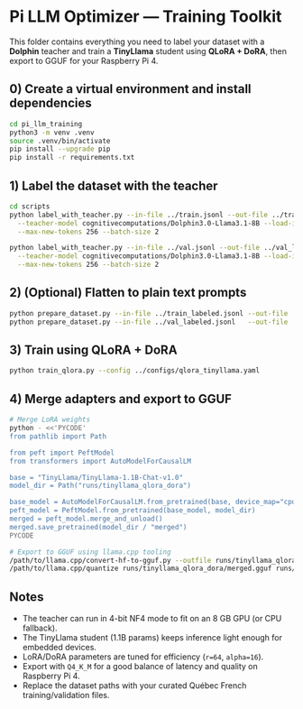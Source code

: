 # Pi LLM Optimizer — Training Toolkit

This folder contains everything you need to label your dataset with a **Dolphin** teacher and train a **TinyLlama** student using **QLoRA + DoRA**, then export to GGUF for your Raspberry Pi 4.

## 0) Create a virtual environment and install dependencies
```bash
cd pi_llm_training
python3 -m venv .venv
source .venv/bin/activate
pip install --upgrade pip
pip install -r requirements.txt
```

## 1) Label the dataset with the teacher
```bash
cd scripts
python label_with_teacher.py --in-file ../train.jsonl --out-file ../train_labeled.jsonl \
  --teacher-model cognitivecomputations/Dolphin3.0-Llama3.1-8B --load-in-4bit \
  --max-new-tokens 256 --batch-size 2

python label_with_teacher.py --in-file ../val.jsonl --out-file ../val_labeled.jsonl \
  --teacher-model cognitivecomputations/Dolphin3.0-Llama3.1-8B --load-in-4bit \
  --max-new-tokens 256 --batch-size 2
```

## 2) (Optional) Flatten to plain text prompts
```bash
python prepare_dataset.py --in-file ../train_labeled.jsonl --out-file ../train_text.jsonl --drop-unlabeled
python prepare_dataset.py --in-file ../val_labeled.jsonl   --out-file ../val_text.jsonl   --drop-unlabeled
```

## 3) Train using QLoRA + DoRA
```bash
python train_qlora.py --config ../configs/qlora_tinyllama.yaml
```

## 4) Merge adapters and export to GGUF
```bash
# Merge LoRA weights
python - <<'PYCODE'
from pathlib import Path

from peft import PeftModel
from transformers import AutoModelForCausalLM

base = "TinyLlama/TinyLlama-1.1B-Chat-v1.0"
model_dir = Path("runs/tinyllama_qlora_dora")

base_model = AutoModelForCausalLM.from_pretrained(base, device_map="cpu")
peft_model = PeftModel.from_pretrained(base_model, model_dir)
merged = peft_model.merge_and_unload()
merged.save_pretrained(model_dir / "merged")
PYCODE

# Export to GGUF using llama.cpp tooling
/path/to/llama.cpp/convert-hf-to-gguf.py --outfile runs/tinyllama_qlora_dora/merged.gguf runs/tinyllama_qlora_dora/merged
/path/to/llama.cpp/quantize runs/tinyllama_qlora_dora/merged.gguf runs/tinyllama_qlora_dora/tinyllama.Q4_K_M.gguf Q4_K_M
```

## Notes
- The teacher can run in 4-bit NF4 mode to fit on an 8 GB GPU (or CPU fallback).
- The TinyLlama student (1.1B params) keeps inference light enough for embedded devices.
- LoRA/DoRA parameters are tuned for efficiency (`r=64`, `alpha=16`).
- Export with `Q4_K_M` for a good balance of latency and quality on Raspberry Pi 4.
- Replace the dataset paths with your curated Québec French training/validation files.
